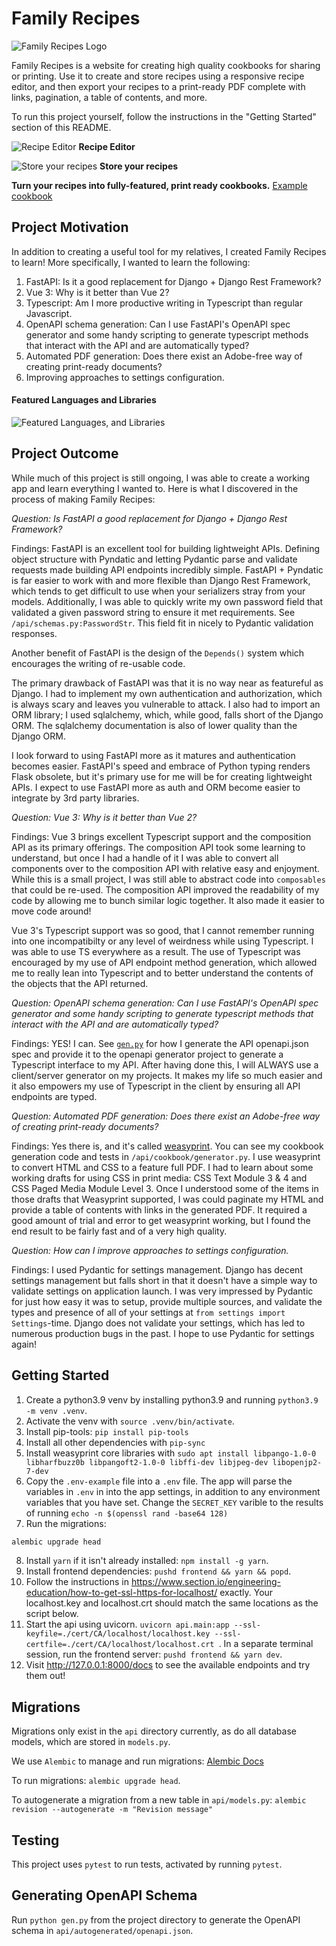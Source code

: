 # Family Recipes

![Family Recipes Logo](/examples/logo-white.png)

Family Recipes is a website for creating high quality cookbooks for sharing or printing. Use it to create and store recipes using a responsive recipe editor, and then export your recipes to a print-ready PDF complete with links, pagination, a table of contents, and more.

To run this project yourself, follow the instructions in the "Getting Started" section of this README.

![Recipe Editor](/examples/recipe-creator.png)
**Recipe Editor**

![Store your recipes](/examples/view-recipes-big.png)
**Store your recipes**

**Turn your recipes into fully-featured, print ready cookbooks.**
[Example cookbook](/examples/cookbook.pdf)

## Project Motivation

In addition to creating a useful tool for my relatives, I created Family Recipes to learn! More specifically, I wanted to learn the following:

1. FastAPI: Is it a good replacement for Django + Django Rest Framework?
2. Vue 3: Why is it better than Vue 2?
3. Typescript: Am I more productive writing in Typescript than regular Javascript.
4. OpenAPI schema generation: Can I use FastAPI's OpenAPI spec generator and some handy scripting to generate typescript methods that interact with the API and are automatically typed?
5. Automated PDF generation: Does there exist an Adobe-free way of creating print-ready documents?
6. Improving approaches to settings configuration.

#### Featured Languages and Libraries

![Featured Languages, and Libraries](/examples/feature-software.png)

## Project Outcome

While much of this project is still ongoing, I was able to create a working app and learn everything I wanted to. Here is what I discovered in the process of making Family Recipes:

_Question: Is FastAPI a good replacement for Django + Django Rest Framework?_

Findings: FastAPI is an excellent tool for building lightweight APIs. Defining object structure with Pyndatic and letting Pydantic parse and validate requests made building API endpoints incredibly simple. FastAPI + Pyndatic is far easier to work with and more flexible than Django Rest Framework, which tends to get difficult to use when your serializers stray from your models. Additionally, I was able to quickly write my own password field that validated a given password string to ensure it met requirements. See `/api/schemas.py:PasswordStr`. This field fit in nicely to Pydantic validation responses.

Another benefit of FastAPI is the design of the `Depends()` system which encourages the writing of re-usable code.

The primary drawback of FastAPI was that it is no way near as featureful as Django. I had to implement my own authentication and authorization, which is always scary and leaves you vulnerable to attack. I also had to import an ORM library; I used sqlalchemy, which, while good, falls short of the Django ORM. The sqlalchemy documentation is also of lower quality than the Django ORM.

I look forward to using FastAPI more as it matures and authentication becomes easier. FastAPI's speed and embrace of Python typing renders Flask obsolete, but it's primary use for me will be for creating lightweight APIs. I expect to use FastAPI more as auth and ORM become easier to integrate by 3rd party libraries.

_Question: Vue 3: Why is it better than Vue 2?_

Findings: Vue 3 brings excellent Typescript support and the composition API as its primary offerings. The composition API took some learning to understand, but once I had a handle of it I was able to convert all components over to the composition API with relative easy and enjoyment. While this is a small project, I was still able to abstract code into `composables` that could be re-used. The composition API improved the readability of my code by allowing me to bunch similar logic together. It also made it easier to move code around!

Vue 3's Typescript support was so good, that I cannot remember running into one incompatibilty or any level of weirdness while using Typescript. I was able to use TS everywhere as a result. The use of Typescript was encouraged by my use of API endpoint method generation, which allowed me to really lean into Typescript and to better understand the contents of the objects that the API returned.

_Question: OpenAPI schema generation: Can I use FastAPI's OpenAPI spec generator and some handy scripting to generate typescript methods that interact with the API and are automatically typed?_

Findings: YES! I can. See [`gen.py`](gen.py) for how I generate the API openapi.json spec and provide it to the openapi generator project to generate a Typescript interface to my API. After having done this, I will ALWAYS use a client/server generator on my projects. It makes my life so much easier and it also empowers my use of Typescript in the client by ensuring all API endpoints are typed.

_Question: Automated PDF generation: Does there exist an Adobe-free way of creating print-ready documents?_

Findings: Yes there is, and it's called [weasyprint](https://weasyprint.org/). You can see my cookbook generation code and tests in `/api/cookbook/generator.py`. I use weasyprint to convert HTML and CSS to a feature full PDF. I had to learn about some working drafts for using CSS in print media: CSS Text Module 3 & 4 and CSS Paged Media Module Level 3. Once I understood some of the items in those drafts that Weasyprint supported, I was could paginate my HTML and provide a table of contents with links in the generated PDF. It required a good amount of trial and error to get weasyprint working, but I found the end result to be fairly fast and of a very high quality.

_Question: How can I improve approaches to settings configuration._

Findings: I used Pydantic for settings management. Django has decent settings management but falls short in that it doesn't have a simple way to validate settings on application launch. I was very impressed by Pydantic for just how easy it was to setup, provide multiple sources, and validate the types and presence of all of your settings at `from settings import Settings`-time. Django does not validate your settings, which has led to numerous production bugs in the past. I hope to use Pydantic for settings again!

## Getting Started

1. Create a python3.9 venv by installing python3.9 and running `python3.9 -m venv .venv`.
2. Activate the venv with `source .venv/bin/activate`.
3. Install pip-tools: `pip install pip-tools`
4. Install all other dependencies with `pip-sync`
5. Install weasyprint core libraries with `sudo apt install libpango-1.0-0 libharfbuzz0b libpangoft2-1.0-0 libffi-dev libjpeg-dev libopenjp2-7-dev`
6. Copy the `.env-example` file into a `.env` file. The app will parse the variables in `.env` in into the app settings, in addition to any environment variables that you have set. Change the `SECRET_KEY` varible to the results of running `echo -n $(openssl rand -base64 128)`
7. Run the migrations:

```bash
alembic upgrade head
```

8. Install `yarn` if it isn't already installed: `npm install -g yarn`.
9. Install frontend dependencies: `pushd frontend && yarn && popd`.
10. Follow the instructions in https://www.section.io/engineering-education/how-to-get-ssl-https-for-localhost/ exactly. Your localhost.key and localhost.crt should match the same locations as the script below.
11. Start the api using uvicorn. `uvicorn api.main:app --ssl-keyfile=./cert/CA/localhost/localhost.key --ssl-certfile=./cert/CA/localhost/localhost.crt `. In a separate terminal session, run the frontend server: `pushd frontend && yarn dev`.
12. Visit http://127.0.0.1:8000/docs to see the available endpoints and try them out!

## Migrations

Migrations only exist in the `api` directory currently, as do all database models, which are stored in `models.py`.

We use `Alembic` to manage and run migrations: [Alembic Docs](https://alembic.sqlalchemy.org)

To run migrations: `alembic upgrade head`.

To autogenerate a migration from a new table in `api/models.py`: `alembic revision --autogenerate -m "Revision message"`

## Testing

This project uses `pytest` to run tests, activated by running `pytest`.

## Generating OpenAPI Schema

Run `python gen.py` from the project directory to generate the OpenAPI schema in `api/autogenerated/openapi.json`.
